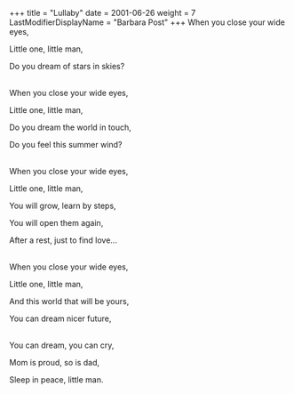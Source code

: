 +++
title = "Lullaby"
date = 2001-06-26
weight = 7
LastModifierDisplayName = "Barbara Post"
+++
When you close your wide eyes,

Little one, little man,

Do you dream of stars in skies?

 \
When you close your wide eyes,

Little one, little man,

Do you dream the world in touch,

Do you feel this summer wind?

 \
When you close your wide eyes,

Little one, little man,

You will grow, learn by steps,

You will open them again,

After a rest, just to find love...

 \
When you close your wide eyes,

Little one, little man,

And this world that will be yours,

You can dream nicer future,

 \
You can dream, you can cry,

Mom is proud, so is dad,

Sleep in peace, little man.
